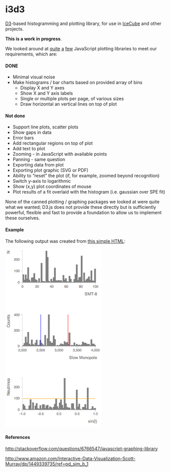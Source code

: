 i3d3
====

[D3](http://d3js.org/)-based histogramming and plotting library, for
use in [IceCube](http://icecube.wisc.edu) and other projects.

**This is a work in progress**.

We looked around at 
[quite](https://code.google.com/p/flot/)
[a](http://www.jqplot.com/tests/) 
[few](http://www.highcharts.com/)
JavaScript 
plotting
libraries
to meet
our requirements, which are:

#### DONE

- Minimal visual noise
- Make histograms / bar charts based on provided array of bins
    - Display X and Y axes
    - Show X and Y axis labels
    - Single or multiple plots per page, of various sizes
    - Draw horizontal an vertical lines on top of plot

#### Not done

- Support line plots, scatter plots
- Show gaps in data
- Error bars
- Add rectangular regions on top of plot
- Add text to plot
- Zooming - in JavaScript with available points
- Panning - same question
- Exporting data from plot
- Exporting plot graphic (SVG or PDF)
- Ability to “reset” the plot (if, for example, zoomed beyond recognition)
- Switch y-axis to logarithmic
- Show (x,y) plot coordinates of mouse
- Plot results of a fit overlaid with the histogram (i.e. gaussian over SPE fit)

None of the canned plotting / graphing packages we looked at were
quite what we wanted; D3.js does not provide these directly but is
sufficiently powerful, flexible and fast to provide a foundation to
allow us to implement these ourselves.

#### Example

The following output was created from [this simple HTML](example.html):

![Example output](example.png "Example output")

#### References

http://stackoverflow.com/questions/6766547/javascript-graphing-library

http://www.amazon.com/Interactive-Data-Visualization-Scott-Murray/dp/1449339735/ref=pd_sim_b_1
